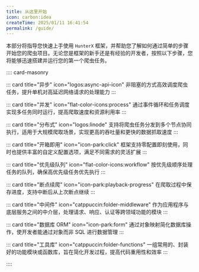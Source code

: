 ```yaml
---
title: 从这里开始
icon: carbon:idea
createTime: 2025/01/11 16:41:54
permalink: /guide/
---
```


本部分将指导您快速上手使用 `HunterX` 框架，并帮助您了解如何通过简单的步骤开始您的爬虫项目。无论您是框架的新手还是有经验的开发者，按照以下步骤，您将能够迅速搭建并运行您的第一个爬虫任务。

:::: card-masonry

::: card title="异步" icon="logos:async-api-icon"
非阻塞的方式高效调度爬虫任务，提升单机对高延迟网络请求的处理能力
:::

::: card title="并发" icon="flat-color-icons:process"
通过事件循环和任务调度实现多任务同时运行，提高爬取速度和资源利用率
:::

::: card title="分布式" icon="logos:linode"
支持将爬虫任务分发到多个节点协同执行，适用于大规模爬取场景，实现更高的吞吐量和更快的数据抓取速度
:::

::: card title="开箱即用" icon="icon-park:click"
框架支持零配置即刻使用，同时也提供丰富的自定义配置选项，满足不同需求的灵活扩展
:::

::: card title="优先级队列" icon="flat-color-icons:workflow"
按优先级顺序处理任务的队列，确保高优先级任务优先执行
:::

::: card title="断点续爬" icon="icon-park:playback-progress"
在爬取过程中保存进度，支持中断后从上次断点继续
:::

::: card title="中间件" icon="catppuccin:folder-middleware"
作为应用程序与底层服务之间的中介层，处理请求、响应、认证等跨领域功能的模块
:::

::: card title="数据库 ORM" icon="icon-park:form"
通过对象映射简化数据库操作，使开发者能通过对象而非 SQL 进行数据管理
:::

::: card title="工具库" icon="catppuccin:folder-functions"
一组常用的、封装好的功能模块或函数库，旨在简化开发过程，提高代码重用性和效率
:::

::::
